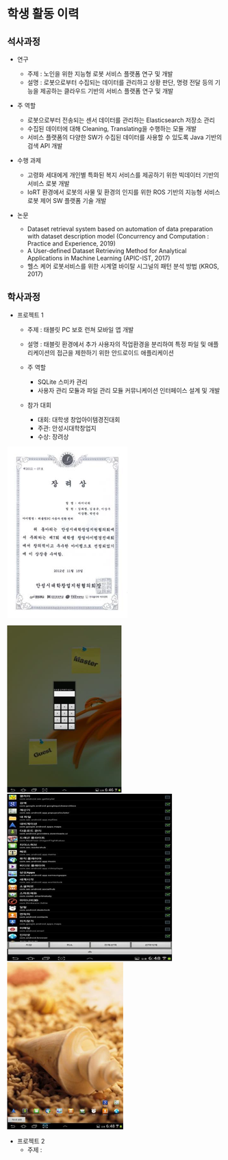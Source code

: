 
# 학생 활동 이력

## 석사과정

- 연구
  - 주제 : 노인을 위한 지능형 로봇 서비스 플랫폼 연구 및 개발
  - 설명 : 로봇으로부터 수집되는 데이터를 관리하고 상황 판단, 명령 전달 등의 기능을 제공하는 클라우드 기반의 서비스 플랫폼 연구 및 개발

- 주 역할
  - 로봇으로부터 전송되는 센서 데이터를 관리하는 Elasticsearch 저장소 관리
  - 수집된 데이터에 대해 Cleaning, Translating을 수행하는 모듈 개발
  - 서비스 플랫폼의 다양한 SW가 수집된 데이터를 사용할 수 있도록 Java 기반의 검색 API 개발

- 수행 과제
  - 고령화 세대에게 개인별 특화된 복지 서비스를 제공하기 위한 빅데이터 기반의 서비스 로봇 개발
  - IoRT 환경에서 로봇의 사물 및 환경의 인지를 위한 ROS 기반의 지능형 서비스 로봇 제어 SW 플랫폼 기술 개발

- 논문
  - Dataset retrieval system based on automation of data preparation with dataset description model (Concurrency and Computation : Practice and Experience, 2019)
  - A User-defined Dataset Retrieving Method for Analytical Applications in Machine Learning (APIC-IST, 2017)
  - 헬스 케어 로봇서비스를 위한 시계열 바이탈 시그널의 패턴 분석 방법 (KROS, 2017)

## 학사과정

- 프로젝트 1

  - 주제 : 태블릿 PC 보호 런쳐 모바일 앱 개발

  - 설명 : 태블릿 환경에서 추가 사용자의 작업환경을 분리하여 특정 파일 및 애플리케이션의 접근을 제한하기 위한 안드로이드 애플리케이션

  - 주 역할
    - SQLite 스미카 관리
    - 사용자 관리 모듈과 파일 관리 모듈 커뮤니케이션 인터페이스 설계 및 개발

  - 참가 대회
    - 대회: 대학생 창업아이템경진대회
    - 주관: 안성시대학창업지
    - 수상: 장려상

![image alt ](/assets/awards/award-2012.png#center)

![image](/assets/awards/award-2012-01.png)
![image](/assets/awards/award-2012-02.png)
![image](/assets/awards/award-2012-03.png)

- 프로젝트 2
  - 주제 : 
